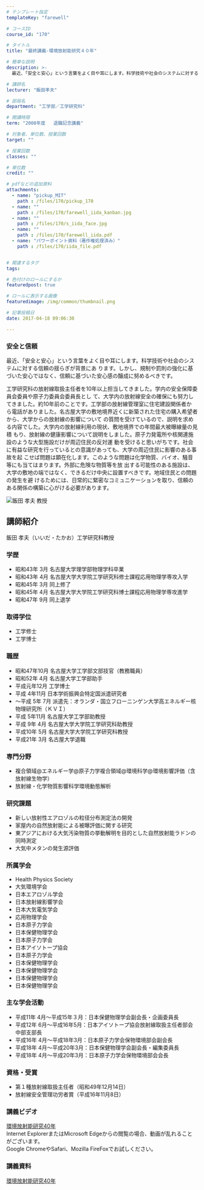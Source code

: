 ```yaml
---
# テンプレート指定
templateKey: "farewell"

# コースID
course_id: "170"

# タイトル
title: "最終講義-環境放射能研究４０年"

# 簡単な説明
description: >-
  最近、「安全と安心」という言葉をよく目や耳にします。科学技術や社会のシステムに対する信頼の揺らぎが背景にあ ります。しかし、規制や罰則の強化に基づいた安心ではなく、信頼に基づいた安心感の醸成に努め...

# 講師名
lecturer: "飯田孝夫"

# 部局名
department: "工学部／工学研究科"

# 開講時限
term: "2008年度	退職記念講義"

# 対象者、単位数、授業回数
target: ""

# 授業回数
classes: ""

# 単位数
credit: ""

# pdfなどの追加資料
attachments: 
  - name: "pickup_MIT" 
    path : /files/170/pickup_170
  - name: "" 
    path : /files/170/farewell_iida_kanban.jpg
  - name: "" 
    path : /files/170/s_iida_face.jpg
  - name: "" 
    path : /files/170/farewell_iida.pdf
  - name: "パワーポイント資料（著作権処理済み）" 
    path : /files/170/iida_file.pdf


# 関連するタグ
tags:

# 色付けのロールにするか
featuredpost: true

# ロールに表示する画像
featuredimage: /img/common/thumbnail.png

# 記事投稿日
date: 2017-04-18 09:06:30

---
```

### 安全と信頼

最近、「安全と安心」という言葉をよく目や耳にします。科学技術や社会のシステムに対する信頼の揺らぎが背景にあ ります。しかし、規制や罰則の強化に基づいた安心ではなく、信頼に基づいた安心感の醸成に努めるべきです。 

工学研究科の放射線取扱主任者を10年以上担当してきました。学内の安全保障委員会委員や原子力委員会委員長とし て、大学内の放射線安全の確保にも努力してきました。約10年前のことです。工学部の放射線管理室に住宅建設関係者か ら電話がありました。名古屋大学の敷地境界近くに新築された住宅の購入希望者から、大学からの放射線の影響について の質問を受けているので、説明を求める内容でした。大学内の放射線利用の現状、敷地境界での年間最大被曝線量の見積 もり、放射線の健康影響について説明をしました。原子力発電所や核関連施設のような大型施設だけが周辺住民の反対運 動を受けると思いがちです。社会に有益な研究を行っているとの意識があっても、大学の周辺住民に影響のある事故を起 こせば問題は顕在化します。このような問題は化学物質、バイオ、騒音等にも当てはまります。外部に危険な物質等を放 出する可能性のある施設は、大学の敷地の端ではなく、できるだけ中央に設置すべきです。地域住民との問題の発生を避 けるためには、日常的に緊密なコミュニケーションを取り、信頼のある関係の構築に心がける必要があります。

![飯田 孝夫 教授](/files/170/s_iida_face.jpg) 
## 講師紹介

飯田 孝夫（いいだ・たかお）工学研究科教授 

### 学歴

  * 昭和43年 3月 名古屋大学理学部物理学科卒業
  * 昭和43年 4月 名古屋大学大学院工学研究科修士課程応用物理学専攻入学
  * 昭和45年 3月 同上修了
  * 昭和45年 4月 名古屋大学大学院工学研究科博士課程応用物理学専攻進学
  * 昭和47年 9月 同上退学

### 取得学位

  * 工学修士
  * 工学博士

### 職歴

  * 昭和47年10月 名古屋大学工学部文部技官（教務職員）
  * 昭和52年 4月 名古屋大学工学部助手
  * 平成元年12月 工学博士
  * 平成 4年11月 日本学術振興会特定国派遣研究者
  * 〜平成 5年 7月 派遣先：オランダ・国立フローニンゲン大学高エネルギー核物理研究所（ＫＶＩ）
  * 平成 5年11月 名古屋大学工学部助教授
  * 平成 9年 4月 名古屋大学大学院工学研究科助教授
  * 平成10年 5月 名古屋大学大学院工学研究科教授
  * 平成21年 3月 名古屋大学退職

### 専門分野

  * 複合領域@エネルギー学@原子力学複合領域@環境科学@環境影響評価（含放射線生物学）
  * 放射線・化学物質影響科学環境動態解析

### 研究課題

  * 新しい放射性エアロゾルの粒径分布測定法の開発
  * 家屋内の自然放射能による被曝評価に関する研究
  * 東アジアにおける大気汚染物質の挙動解明を目的とした自然放射能ラドンの同時測定
  * 大気中メタンの発生源評価

### 所属学会

  * Health Physics Society
  * 大気環境学会
  * 日本エアロゾル学会
  * 日本放射線影響学会
  * 日本大気電気学会
  * 応用物理学会
  * 日本原子力学会
  * 日本保健物理学会
  * 日本原子力学会
  * 日本アイソトープ協会
  * 日本原子力学会
  * 日本保健物理学会
  * 日本保健物理学会
  * 日本保健物理学会
  * 日本保健物理学会

### 主な学会活動

  * 平成11年 4月〜平成15年３月：日本保健物理学会副会長・企画委員長
  * 平成12年 6月〜平成16年5月：日本アイソトープ協会放射線取扱主任者部会中部支部長
  * 平成16年 4月〜平成18年3月：日本原子力学会保物環境部会副会長
  * 平成18年 4月〜平成20年3月：日本保健物理学会副会長・編集委員長
  * 平成18年 4月〜平成20年3月：日本原子力学会保物環境部会会長

### 資格・受賞

  * 第１種放射線取扱主任者（昭和49年12月14日）
  * 放射線安全管理功労者賞（平成16年11月8日）
### 講義ビデオ

[環境放射能研究40年](http://nuvideo.media.nagoya-u.ac.jp/embed/331946327eae8cd3114da0229873b7fd7e4fe039)  
Internet ExplorerまたはMicrosoft Edgeからの閲覧の場合、動画が乱れることがございます。  
Google ChromeやSafari、Mozilla FireFoxでお試しください。 

### 講義資料


[環境放射能研究40年](/files/170/farewell_iida.pdf) 
